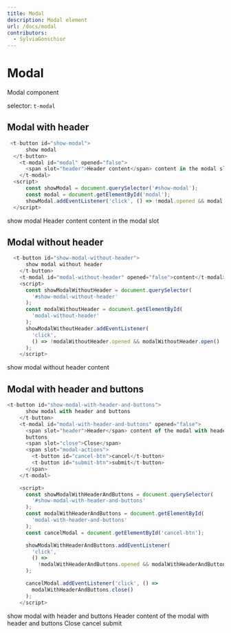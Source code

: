 ```yaml
---
title: Modal
description: Modal element
url: /docs/modal
contributors:
  - SylviaGonschior
---
```


# Modal

Modal component

selector: `t-modal`

## Modal with header

```javascript
 <t-button id="show-modal">
      show modal
  </t-button>
    <t-modal id="modal" opened="false">
      <span slot="header">Header content</span> content in the modal slot
    </t-modal>
  <script>
      const showModal = document.querySelector('#show-modal');
      const modal = document.getElementById('modal');
      showModal.addEventListener('click', () => !modal.opened && modal.open());
  </script>
```

<div class="demo-container">
  <t-button id="show-defaultmodal">
      show modal
    </t-button>
 <t-modal id='modal-default' opened='false'>
 <span slot='header'>Header content</span> content in the modal slot
 </t-modal>
  <script>
      const showModalDefault = document.querySelector('#show-defaultmodal');
      const modalDefault = document.getElementById('modal-default');
      showModalDefault.addEventListener('click', () => !modalDefault.opened && modalDefault.open());
    </script>

</div>

## Modal without header

```javascript
  <t-button id="show-modal-without-header">
      show modal without header
    </t-button>
    <t-modal id="modal-without-header" opened="false">content</t-modal>
    <script>
      const showModalWithoutHeader = document.querySelector(
        '#show-modal-without-header'
      );
      const modalWithoutHeader = document.getElementById(
        'modal-without-header'
      );
      showModalWithoutHeader.addEventListener(
        'click',
        () => !modalWithoutHeader.opened && modalWithoutHeader.open()
      );
    </script>
```

<div class="demo-container">
  <t-button id="show-modal-without">
      show modal without header
    </t-button>
    <t-modal id="modal-without" opened="false">content</t-modal>
    <script>
      const showModalWithout = document.querySelector(
        '#show-modal-without'
      );
      const modalWithout = document.getElementById(
        'modal-without'
      );
      showModalWithout.addEventListener(
        'click',
        () => !modalWithout.opened && modalWithout.open()
      );
    </script>
</div>

## Modal with header and buttons

```javascript
<t-button id="show-modal-with-header-and-buttons">
      show modal with header and buttons
    </t-button>
    <t-modal id="modal-with-header-and-buttons" opened="false">
      <span slot="header">Header</span> content of the modal with header and
      buttons
      <span slot="close">Close</span>
      <span slot="modal-actions">
        <t-button id="cancel-btn">cancel</t-button>
        <t-button id="submit-btn">submit</t-button>
      </span>
    </t-modal>

    <script>
      const showModalWithHeaderAndButtons = document.querySelector(
        '#show-modal-with-header-and-buttons'
      );
      const modalWithHeaderAndButtons = document.getElementById(
        'modal-with-header-and-buttons'
      );
      const cancelModal = document.getElementById('cancel-btn');

      showModalWithHeaderAndButtons.addEventListener(
        'click',
        () =>
          !modalWithHeaderAndButtons.opened && modalWithHeaderAndButtons.open()
      );

      cancelModal.addEventListener('click', () =>
        modalWithHeaderAndButtons.close()
      );
    </script>
```

<div class="demo-container">
  <t-button id="show-modal-header-and-buttons">
      show modal with header and buttons
    </t-button>
    <t-modal id="modal-header-and-buttons" opened="false">
      <span slot="header">Header</span> content of the modal with header and
      buttons
      <span slot="close">Close</span>
      <span slot="modal-actions">
        <t-button id="cancel-button">cancel</t-button>
        <t-button id="submit-btn">submit</t-button>
      </span>
    </t-modal>
    <script>
      const showModalHeaderAndButtons = document.querySelector(
        '#show-modal-header-and-buttons'
      );
      const modalHeaderAndButtons = document.getElementById(
        'modal-header-and-buttons'
      );
      const cancelModalBtn = document.getElementById('cancel-button');
      showModalHeaderAndButtons.addEventListener(
        'click',
        () =>
          !modalHeaderAndButtons.opened && modalHeaderAndButtons.open()
      );
      cancelModalBtn.addEventListener('click', () =>
        modalHeaderAndButtons.close()
      );
    </script>
</div>
